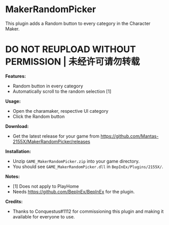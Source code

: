 # MakerRandomPicker

This plugin adds a Random button to every category in the Character Maker.  

# DO NOT REUPLOAD WITHOUT PERMISSION | 未经许可请勿转载

**Features:**  
* Random button in every category
* Automatically scroll to the random selection [1]

**Usage:**  
* Open the charamaker, respective UI category  
* Click the Random button

**Download:**  
* Get the latest release for your game from https://github.com/Mantas-2155X/MakerRandomPicker/releases  

**Installation:**  
* Unzip `GAME_MakerRandomPicker.zip` into your game directory.  
* You should see `GAME_MakerRandomPicker.dll` in `BepInEx/Plugins/2155X/`.  

**Notes:**
* [1] Does not apply to PlayHome
* Needs https://github.com/BepInEx/BepInEx for the plugin.

**Credits:**
* Thanks to Conquestus#1112 for commissioning this plugin and making it available for everyone to use.
